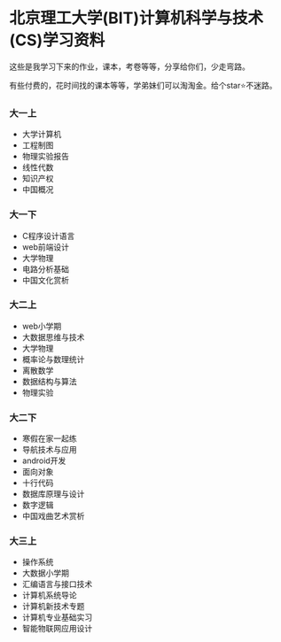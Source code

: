 # 北京理工大学(BIT)计算机科学与技术(CS)学习资料

这些是我学习下来的作业，课本，考卷等等，分享给你们，少走弯路。

有些付费的，花时间找的课本等等，学弟妹们可以淘淘金。给个star⭐不迷路。

### 大一上

- 大学计算机
- 工程制图
- 物理实验报告
- 线性代数
- 知识产权
- 中国概况

### 大一下

- C程序设计语言
- web前端设计
- 大学物理
- 电路分析基础
- 中国文化赏析

### 大二上

- web小学期
- 大数据思维与技术
- 大学物理
- 概率论与数理统计
- 离散数学
- 数据结构与算法
- 物理实验

### 大二下

- 寒假在家一起练
- 导航技术与应用
- android开发
- 面向对象
- 十行代码
- 数据库原理与设计
- 数字逻辑
- 中国戏曲艺术赏析

### 大三上

- 操作系统
- 大数据小学期
- 汇编语言与接口技术
- 计算机系统导论
- 计算机新技术专题
- 计算机专业基础实习
- 智能物联网应用设计

